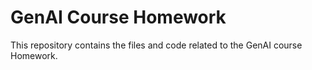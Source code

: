 # GenAI Course  Homework

This repository contains the files and code related to the GenAI course Homework.


